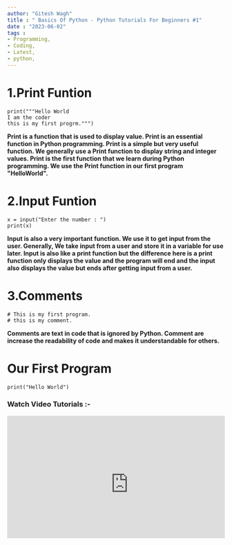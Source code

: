 ```yaml
---
author: "Gitesh Wagh"
title : " Basics Of Python - Python Tutorials For Beginners #1"
date : "2023-06-02"
tags : 
- Programming, 
- Coding,
- Latest,
- python,
---
```


# 1.Print Funtion
```
print("""Hello World
I am the coder
this is my first progrm.""")
```

**Print is a function that is used to display value. Print is an essential function in Python programming. Print is a simple but very useful function. We generally use a Print function to display string and integer values. Print is the first function that we learn during Python programming. We use the Print function in our first program "HelloWorld".**

# 2.Input Funtion
```
x = input("Enter the number : ")
print(x)
```

**Input is also a very important function. We use it to get input from the user. Generally, We take input from a user and store it in a variable for use later.  Input is also like a print function but the difference here is a print function only displays the value and the program will end and the input also displays the value but ends after getting input from a user.**

# 3.Comments
```
# This is my first program.
# this is my comment.
```

**Comments are text in code that is ignored by Python. Comment are increase the readability of code and makes it understandable for others.**

# Our First Program
```
print("Hello World")
```

### Watch Video Tutorials :-

<div style="position: relative; padding-bottom: 56.25%; height: 0; overflow: hidden;">
<iframe width="560" height="315" src="https://www.youtube.com/embed/MSReO9U-PTA" title="YouTube video player" frameborder="0" allow="accelerometer; autoplay; clipboard-write; encrypted-media; gyroscope; picture-in-picture; web-share" allowfullscreen></iframe>


